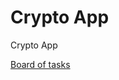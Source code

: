 # Crypto App

Crypto App

[Board of tasks](https://cristhianbenitez.atlassian.net/jira/software/projects/CA/boards/1)
